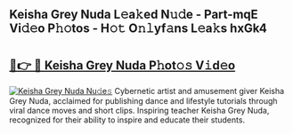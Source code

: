 ## Keisha Grey Nuda L𝚎a𝚔ed N𝚞𝚍e - Part-mqE Vi𝚍𝚎o P𝚑𝚘tos - H𝚘𝚝 O𝚗𝚕yf𝚊ns L𝚎a𝚔s hxGk4

# <h2><a href="http://kf6evh0.oniu.top/?m=Keisha+Grey+Nuda">🔗👉 🔴 Keisha Grey Nuda P𝚑ot𝚘𝚜 V𝚒d𝚎o</a></h2>

[![Keisha Grey Nuda Nu𝚍e𝚜](https://i.imgur.com/0qMVB7G.gif)](http://kf6evh0.oniu.top/?m=Keisha+Grey+Nuda)
Cybernetic artist and amusement giver Keisha Grey Nuda, acclaimed for publishing dance and lifestyle tutorials through viral dance moves and short clips. Inspiring teacher Keisha Grey Nuda, recognized for their ability to inspire and educate their students.  
